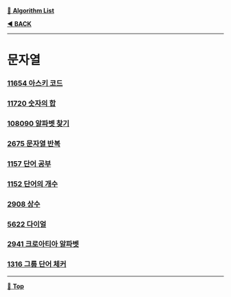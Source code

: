 [:file_folder: **Algorithm List**](https://github.com/dlalstj0213/Study.Algorithm_Java)

[:arrow_backward: **BACK**](../)

---

# 문자열

### [11654 아스키 코드](./_01_11654)
### [11720 숫자의 합](./_02_11720)
### [108090 알파벳 찾기](./_03_10809)
### [2675 문자열 반복](./_04_2675)
### [1157 단어 공부](./_05_1157)
### [1152 단어의 개수](./_06_1152)
### [2908 상수](./_07_2908)
### [5622 다이얼]()
### [2941 크로아티아 알파벳]()
### [1316 그룹 단어 체커]()

---

[:arrow_up_small: **Top**](#)